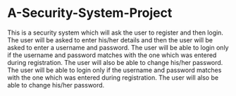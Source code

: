# A-Security-System-Project

This is a security system which will ask the user to register and then login. The user will be asked to enter his/her details
and then the user will be asked to enter a username and password. The user will be able to login only if the username and 
password matches with the one which was entered during registration. The user will also be able to change his/her password. 
The user will be able to login only if the username and password matches with the one which was entered during registration. 
The user will also be able to change his/her password.
